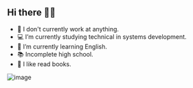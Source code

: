 ## Hi there 👋😍

- 🪪 I don't currently work at anything.
- 💻 I’m currently studying technical in systems development.
- 🌱 I’m currently learning English.
- 📚 Incomplete high school.
- 📖 I like read books.

![image](https://github.com/user-attachments/assets/448f1063-ec02-42b9-8cbe-647b61ba5858)



  
